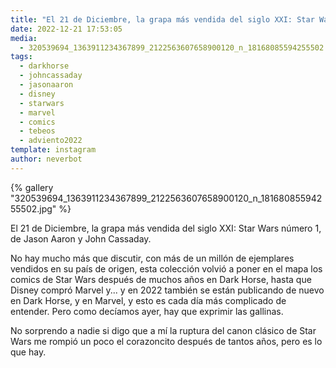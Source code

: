 ```yaml
---
title: "El 21 de Diciembre, la grapa más vendida del siglo XXI: Star Wars número 1, de Jason Aaron y John Cassaday"
date: 2022-12-21 17:53:05
media: 
  - 320539694_1363911234367899_2122563607658900120_n_18168085594255502.jpg
tags: 
  - darkhorse
  - johncassaday
  - jasonaaron
  - disney
  - starwars
  - marvel
  - comics
  - tebeos
  - adviento2022
template: instagram
author: neverbot
---
```


{% gallery "320539694_1363911234367899_2122563607658900120_n_18168085594255502.jpg" %}

El 21 de Diciembre, la grapa más vendida del siglo XXI: Star Wars número 1, de Jason Aaron y John Cassaday.

No hay mucho más que discutir, con más de un millón de ejemplares vendidos en su país de origen, esta colección volvió a poner en el mapa los comics de Star Wars después de muchos años en Dark Horse, hasta que Disney compró Marvel y... y en 2022 también se están publicando de nuevo en Dark Horse, y en Marvel, y esto es cada día más complicado de entender. Pero como decíamos ayer, hay que exprimir las gallinas.

No sorprendo a nadie si digo que a mí la ruptura del canon clásico de Star Wars me rompió un poco el corazoncito después de tantos años, pero es lo que hay.
